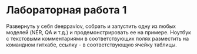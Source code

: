 # Лабораторная работа 1

Развернуть у себя deeppavlov, собрать и запустить одну из любых моделей (NER, QA и т.д.) и продемонстрировать ее на примере. Ноутбук с текстовыми комментариями в соответствующих полях разместить на командном гитхабе, ссылку - в соответствующую ячейку таблицы. 

